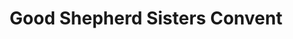 ---
title: "Good Shepherd Sisters Convent"
url: /baguio/good-shepherd-sisters-convent/
shop: Süßwaren
---
